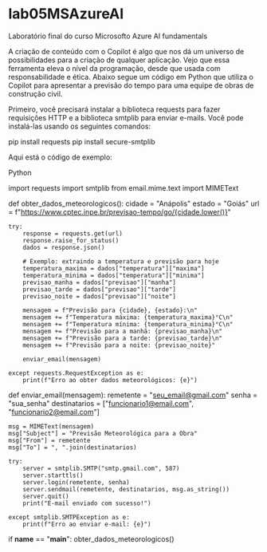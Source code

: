 # lab05MSAzureAI
Laboratório final do curso Microsofto Azure AI fundamentals

A criação de conteúdo com o Copilot é algo que nos dá um universo de possibilidades para a criação de qualquer aplicação. 
Vejo que essa ferramenta eleva o nível da programação, desde que usada com responsabilidade e ética. Abaixo segue um código em Python que utiliza o Copilot para apresentar a previsão do tempo para uma equipe de obras de construção civil. 

Primeiro, você precisará instalar a biblioteca requests para fazer requisições HTTP e a biblioteca smtplib para enviar e-mails. Você pode instalá-las usando os seguintes comandos:

pip install requests
pip install secure-smtplib

Aqui está o código de exemplo:

Python

import requests
import smtplib
from email.mime.text import MIMEText

def obter_dados_meteorologicos():
    cidade = "Anápolis"
    estado = "Goiás"
    url = f"https://www.cptec.inpe.br/previsao-tempo/go/{cidade.lower()}"

    try:
        response = requests.get(url)
        response.raise_for_status()
        dados = response.json()

        # Exemplo: extraindo a temperatura e previsão para hoje
        temperatura_maxima = dados["temperatura"]["maxima"]
        temperatura_minima = dados["temperatura"]["minima"]
        previsao_manha = dados["previsao"]["manha"]
        previsao_tarde = dados["previsao"]["tarde"]
        previsao_noite = dados["previsao"]["noite"]

        mensagem = f"Previsão para {cidade}, {estado}:\n"
        mensagem += f"Temperatura máxima: {temperatura_maxima}°C\n"
        mensagem += f"Temperatura mínima: {temperatura_minima}°C\n"
        mensagem += f"Previsão para a manhã: {previsao_manha}\n"
        mensagem += f"Previsão para a tarde: {previsao_tarde}\n"
        mensagem += f"Previsão para a noite: {previsao_noite}"

        enviar_email(mensagem)

    except requests.RequestException as e:
        print(f"Erro ao obter dados meteorológicos: {e}")

def enviar_email(mensagem):
    remetente = "seu_email@gmail.com"
    senha = "sua_senha"
    destinatarios = ["funcionario1@email.com", "funcionario2@email.com"]

    msg = MIMEText(mensagem)
    msg["Subject"] = "Previsão Meteorológica para a Obra"
    msg["From"] = remetente
    msg["To"] = ", ".join(destinatarios)

    try:
        server = smtplib.SMTP("smtp.gmail.com", 587)
        server.starttls()
        server.login(remetente, senha)
        server.sendmail(remetente, destinatarios, msg.as_string())
        server.quit()
        print("E-mail enviado com sucesso!")

    except smtplib.SMTPException as e:
        print(f"Erro ao enviar e-mail: {e}")

if __name__ == "__main__":
    obter_dados_meteorologicos()
